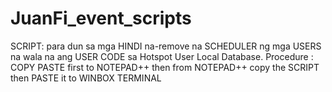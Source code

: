 # JuanFi_event_scripts


SCRIPT: para dun sa mga HINDI na-remove na SCHEDULER ng mga USERS na wala na ang USER CODE sa Hotspot User Local Database.
Procedure : COPY PASTE first to NOTEPAD++ then from NOTEPAD++ copy the SCRIPT then PASTE it to WINBOX TERMINAL
